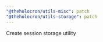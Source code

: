 ```yaml
---
"@theholocron/utils-misc": patch
"@theholocron/utils-storage": patch
---
```


Create session storage utility
